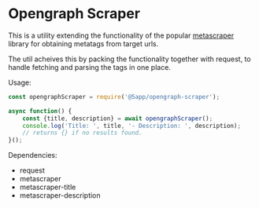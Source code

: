 # Opengraph Scraper

This is a utility extending the functionality of the popular [metascraper](https://www.npmjs.com/package/metascraper) library for obtaining metatags from target urls.

The util acheives this by packing the functionality together with request, to handle fetching and parsing the tags in one place.

Usage:
```javascript
const opengraphScraper = require('@5app/opengraph-scraper');

async function() {
	const {title, description} = await opengraphScraper();
	console.log('Title: ', title, '- Description: ', description);
	// returns {} if no results found.
}();
```

Dependencies:
- request
- metascraper
- metascraper-title
- metascraper-description
